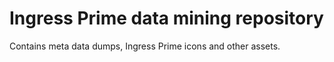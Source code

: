 # Ingress Prime data mining repository

Contains meta data dumps, Ingress Prime icons and other assets.